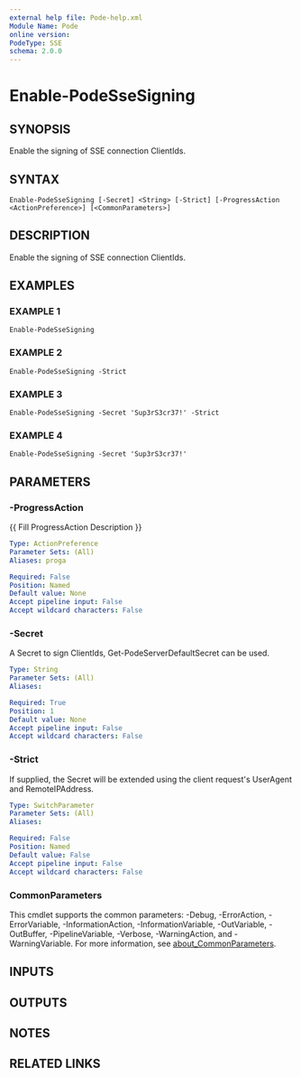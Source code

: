 ```yaml
---
external help file: Pode-help.xml
Module Name: Pode
online version:
PodeType: SSE
schema: 2.0.0
---
```


# Enable-PodeSseSigning

## SYNOPSIS
Enable the signing of SSE connection ClientIds.

## SYNTAX

```
Enable-PodeSseSigning [-Secret] <String> [-Strict] [-ProgressAction <ActionPreference>] [<CommonParameters>]
```

## DESCRIPTION
Enable the signing of SSE connection ClientIds.

## EXAMPLES

### EXAMPLE 1
```
Enable-PodeSseSigning
```

### EXAMPLE 2
```
Enable-PodeSseSigning -Strict
```

### EXAMPLE 3
```
Enable-PodeSseSigning -Secret 'Sup3rS3cr37!' -Strict
```

### EXAMPLE 4
```
Enable-PodeSseSigning -Secret 'Sup3rS3cr37!'
```

## PARAMETERS

### -ProgressAction
{{ Fill ProgressAction Description }}

```yaml
Type: ActionPreference
Parameter Sets: (All)
Aliases: proga

Required: False
Position: Named
Default value: None
Accept pipeline input: False
Accept wildcard characters: False
```

### -Secret
A Secret to sign ClientIds, Get-PodeServerDefaultSecret can be used.

```yaml
Type: String
Parameter Sets: (All)
Aliases:

Required: True
Position: 1
Default value: None
Accept pipeline input: False
Accept wildcard characters: False
```

### -Strict
If supplied, the Secret will be extended using the client request's UserAgent and RemoteIPAddress.

```yaml
Type: SwitchParameter
Parameter Sets: (All)
Aliases:

Required: False
Position: Named
Default value: False
Accept pipeline input: False
Accept wildcard characters: False
```

### CommonParameters
This cmdlet supports the common parameters: -Debug, -ErrorAction, -ErrorVariable, -InformationAction, -InformationVariable, -OutVariable, -OutBuffer, -PipelineVariable, -Verbose, -WarningAction, and -WarningVariable. For more information, see [about_CommonParameters](http://go.microsoft.com/fwlink/?LinkID=113216).

## INPUTS

## OUTPUTS

## NOTES

## RELATED LINKS
